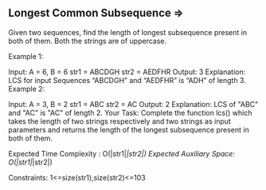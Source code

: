Longest Common Subsequence =>
--------------------------



Given two sequences, find the length of longest subsequence present in both of them. Both the strings are of uppercase.

Example 1:

Input:
A = 6, B = 6
str1 = ABCDGH
str2 = AEDFHR
Output: 3
Explanation: LCS for input Sequences
“ABCDGH” and “AEDFHR” is “ADH” of
length 3.
Example 2:

Input:
A = 3, B = 2
str1 = ABC
str2 = AC
Output: 2
Explanation: LCS of "ABC" and "AC" is
"AC" of length 2.
Your Task:
Complete the function lcs() which takes the length of two strings respectively and two strings as input parameters and returns the length of the longest subsequence present in both of them.

Expected Time Complexity : O(|str1|*|str2|)
Expected Auxiliary Space: O(|str1|*|str2|)

Constraints:
1<=size(str1),size(str2)<=103
